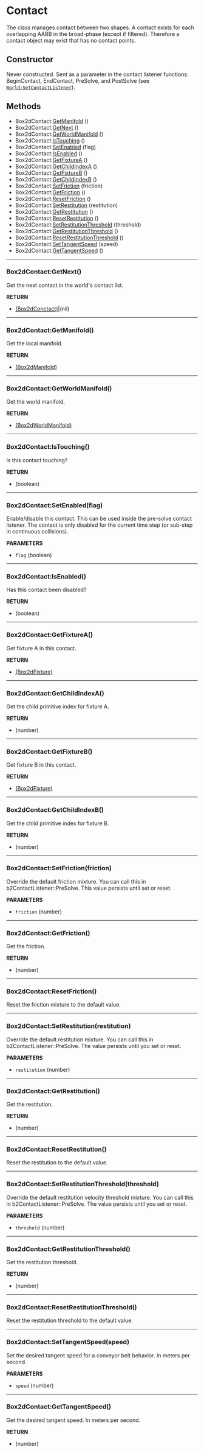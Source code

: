 # Contact
The class manages contact between two shapes. A contact exists for each overlapping AABB in the broad-phase (except if filtered). Therefore a contact object may exist that has no contact points.

## Constructor
Never constructed. Sent as a parameter in the contact listener functions: BeginContact, EndContact, PreSolve, and PostSolve (see [`World:SetContactListener`](World.md#box2dworldsetcontactlistenerlistener)).

## Methods

* Box2dContact:[GetManifold](#box2dcontactgetmanifold) ()
* Box2dContact:[GetNext](#box2dcontactgetnext) ()
* Box2dContact:[GetWorldManifold](#box2dcontactgetworldmanifold) ()
* Box2dContact:[IsTouching](#box2dcontactistouching) ()
* Box2dContact:[SetEnabled](#box2dcontactsetenabledflag) (flag)
* Box2dContact:[IsEnabled](#box2dcontactisenabled) ()
* Box2dContact:[GetFixtureA](#box2dcontactgetfixturea) ()
* Box2dContact:[GetChildIndexA](#box2dcontactgetchildindexa) ()
* Box2dContact:[GetFixtureB](#box2dcontactgetfixtureb) ()
* Box2dContact:[GetChildIndexB](#box2dcontactgetchildindexb) ()
* Box2dContact:[SetFriction](#box2dcontactsetfrictionfriction) (friction)
* Box2dContact:[GetFriction](#box2dcontactgetfriction) ()
* Box2dContact:[ResetFriction](#box2dcontactresetfriction) ()
* Box2dContact:[SetRestitution](#box2dcontactsetrestitutionrestitution) (restitution)
* Box2dContact:[GetRestitution](#box2dcontactgetrestitution) ()
* Box2dContact:[ResetRestitution](#box2dcontactresetrestitution) ()
* Box2dContact:[SetRestitutionThreshold](#box2dcontactsetrestitutionthresholdthreshold) (threshold)
* Box2dContact:[GetRestitutionThreshold](#box2dcontactgetrestitutionthreshold) ()
* Box2dContact:[ResetRestitutionThreshold](#box2dcontactresetrestitutionthreshold) ()
* Box2dContact:[SetTangentSpeed](#box2dcontactsettangentspeedspeed) (speed)
* Box2dContact:[GetTangentSpeed](#box2dcontactgettangentspeed) ()

---
### Box2dContact:GetNext()
Get the next contact in the world's contact list.

**RETURN**
* [(Box2dConctact)](Contact.md)|(nil)

---
### Box2dContact:GetManifold()
Get the local manifold.

**RETURN**
* [(Box2dManifold)](Box2dManifold.md)

---
### Box2dContact:GetWorldManifold()
Get the world manifold.

**RETURN**
* [(Box2dWorldManifold)](Box2dWorldManifold.md)

---
### Box2dContact:IsTouching()
Is this contact touching?

**RETURN**
* (boolean)

---
### Box2dContact:SetEnabled(flag)
Enable/disable this contact. This can be used inside the pre-solve
contact listener. The contact is only disabled for the current
time step (or sub-step in continuous collisions).

**PARAMETERS**
* `flag` (boolean)

---
### Box2dContact:IsEnabled()
Has this contact been disabled?

**RETURN**
* (boolean)

---
### Box2dContact:GetFixtureA()
Get fixture A in this contact.

**RETURN**
* [(Box2dFixture)](Fixture.md)

---
### Box2dContact:GetChildIndexA()
Get the child primitive index for fixture A.

**RETURN**
* (number)

---
### Box2dContact:GetFixtureB()
Get fixture B in this contact.

**RETURN**
* [(Box2dFixture)](Fixture.md)

---
### Box2dContact:GetChildIndexB()
Get the child primitive index for fixture B.

**RETURN**
* (number)

---
### Box2dContact:SetFriction(friction)
Override the default friction mixture. You can call this in b2ContactListener::PreSolve.
This value persists until set or reset.

**PARAMETERS**
* `friction` (number)

---
### Box2dContact:GetFriction()
Get the friction.

**RETURN**
* (number)

---
### Box2dContact:ResetFriction()
Reset the friction mixture to the default value.

---
### Box2dContact:SetRestitution(restitution)
Override the default restitution mixture. You can call this in b2ContactListener::PreSolve.
The value persists until you set or reset.

**PARAMETERS**
* `restitution` (number)

---
### Box2dContact:GetRestitution()
Get the restitution.

**RETURN**
* (number)

---
### Box2dContact:ResetRestitution()
Reset the restitution to the default value.

---
### Box2dContact:SetRestitutionThreshold(threshold)
Override the default restitution velocity threshold mixture. You can call this in b2ContactListener::PreSolve.
The value persists until you set or reset.

**PARAMETERS**
* `threshold` (number)

---
### Box2dContact:GetRestitutionThreshold()
Get the restitution threshold.

**RETURN**
* (number)

---
### Box2dContact:ResetRestitutionThreshold()
Reset the restitution threshold to the default value.

---
### Box2dContact:SetTangentSpeed(speed)
Set the desired tangent speed for a conveyor belt behavior. In meters per second.

**PARAMETERS**
* `speed` (number)

---
### Box2dContact:GetTangentSpeed()
Get the desired tangent speed. In meters per second.

**RETURN**
* (number)
